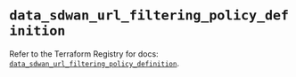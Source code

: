 # `data_sdwan_url_filtering_policy_definition`

Refer to the Terraform Registry for docs: [`data_sdwan_url_filtering_policy_definition`](https://registry.terraform.io/providers/ciscodevnet/sdwan/0.8.0/docs/data-sources/url_filtering_policy_definition).
